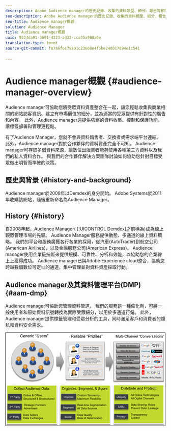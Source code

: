 ```yaml
---
description: Adobe Audience manager的歷史記錄、收集的資料類型、細分、報告等相關資訊。
seo-description: Adobe Audience manager的歷史記錄、收集的資料類型、細分、報告等相關資訊。
seo-title: Audience manager概觀
solution: Audience Manager
title: Audience manager概觀
uuid: 9334da91-3691-4223-a433-cca35a980a6e
translation-type: tm+mt
source-git-commit: f87a6f6c79a01c23608e4f5be24d017894e1c541

---
```



# Audience manager概觀 {#audience-manager-overview}

Audience manager可協助您將受眾資料資產整合在一起，讓您輕鬆收集與商業相關的網站訪客資訊、建立有市場價值的細分，並為適當的受眾提供有針對性的廣告和內容。 此外，Audience manager還提供強穩的資料收集、控制和保護功能，讓標籤部署和管理更輕鬆。

有了Audience Manager，您就不會與資料銷售者、交換者或需求端平台連結。 此外，Audience manager對於合作夥伴的資料資產完全不可知。 Audience manager可存取多個資料來源，讓數位出版業者能夠使用各種第三方資料以及我們的私人資料合作。 與我們的合作夥伴解決方案團隊討論如何協助您針對目標受眾做出明智而準確的決策。

## 歷史與背景 {#history-and-background}

Audience manager於2008年以Demdex的身分開始。 Adobe Systems於2011年收購該網站，隨後重新命名為Audience Manager。

<!-- 

c_history_and_background.xml

 -->

## History {#history}

自2008年起，Audience Manager( [!UICONTROL Demdex]之前稱為)成為線上觀眾管理市場的先驅。 Audience Manager服務提供動態、多通道的線上資料策略。 我們的平台和服務廣獲各行各業的採用，從汽車(AutoTrader)到航空公司(American Airlines)，以及金融服務公司(American Express)。 Audience manager使用企業級技術來提供規模、可靠性、分析和效能，以協助您的企業線上上獲得成功。 Audience manager已與Adobe Experience cloud整合，協助您跨越數個數位可定址的通道，集中管理並對資料資產採取行動。

## Audience manager及其資料管理平台(DMP) {#aam-dmp}

Audience manager可協助您管理資料管道。 我們的服務是一種催化劑，可將一般使用者和原始資料訊號轉換為實際受眾細分，以用於多通道行銷。 此外，Audience manager提供標籤管理和受眾分析的工具，同時滿足客戶和消費者的隱私和資料安全需求。

![](assets/am_overview_80.png)

